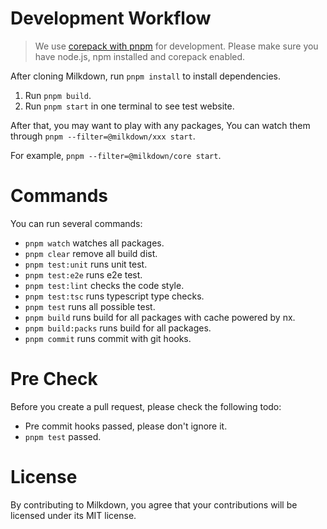 # Development Workflow

> We use [corepack with pnpm](https://pnpm.io/installation#using-corepack) for development.
> Please make sure you have node.js, npm installed and corepack enabled.

After cloning Milkdown, run `pnpm install` to install dependencies.

1. Run `pnpm build`.
2. Run `pnpm start` in one terminal to see test website.

After that,
you may want to play with any packages,
You can watch them through `pnpm --filter=@milkdown/xxx start`.

For example, `pnpm --filter=@milkdown/core start`.

# Commands

You can run several commands:

-   `pnpm watch` watches all packages.
-   `pnpm clear` remove all build dist.
-   `pnpm test:unit` runs unit test.
-   `pnpm test:e2e` runs e2e test.
-   `pnpm test:lint` checks the code style.
-   `pnpm test:tsc` runs typescript type checks.
-   `pnpm test` runs all possible test.
-   `pnpm build` runs build for all packages with cache powered by nx.
-   `pnpm build:packs` runs build for all packages.
-   `pnpm commit` runs commit with git hooks.

# Pre Check

Before you create a pull request, please check the following todo:

-   Pre commit hooks passed, please don't ignore it.
-   `pnpm test` passed.

# License

By contributing to Milkdown, you agree that your contributions will be licensed under its MIT license.
